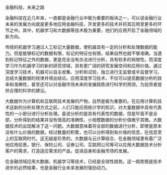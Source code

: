 金融科技，未来之路

金融科技在近几年来，一直都是金融行业中极为重要的板块之一，可以说金融行业未来的发展方向就是更多地应用金融科技，开发更多的技术并将其应用至更多的环节之中。其中，机器学习和大数据等技术极为重要，他们的应用开启了金融领域的新方向。

传统的机器学习通过人工标记大量数据，使机器具有一定的分析和处理数据的能力。但是能够标记的数据有限，标记的特征也有限，结果自然也就不够准确。当遇到标记特征之外的数据，更是完全没有办法进行分析，具有较多的局限性。而深度学习作为机器学习的新的研究领域，具有更广阔的研究发展空间和应用价值。通过深度学习技术，机器可以自主收集、分析和试验，独立进行无监督或半监督学习，总结大量数据的规律并得出结论。应用深度学习技术，不仅可以提高数据分析的效率和准确性，甚至还可以对金融市场未来的发展趋势进行科学的预测，为投资者提供合理的科学的建议。

大数据作为计算机和互联网技术发展的产物，自然是极为重要的。在应用计算机技术这新的分析处理方式之前，人们只能应用统计学的知识，对大量数据中具有代表性的一小部分进行分析处理。虽说分析的是具有代表性的数据，但是毕竟不是全部，分析得到的结果并没有很高的准确性，小规模数据的分析价值微乎其微。大数据技术的出现解决了这一问题。大数据意味着将全部的数据进行分析，即使是原本没有什么价值的数据，经过数量的积累，也可以分析得到有价值的信息，在信息至上的互联网时代，这无疑是珍贵的。大数据与云计算结合，在金融领域里有着广泛地应用前景。银行、保险公司、证券公司、互联网公司等可以应用大数据技术分析客户的需求，打造适应需求的产品，促进自身和金融市场的发展。

在金融领域应用大数据、机器学习等技术，已经是全球性趋势。这一趋势既是技术进步的必然结果，也是金融行业未来发展的强劲动力。